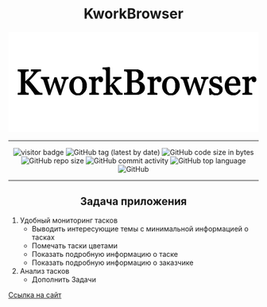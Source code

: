 <h1 align ="center">KworkBrowser</h1>

<img src="src/icons/Head.png">

---------------------------------
<div align="center">

<img alt="visitor badge" src="https://visitor-badge.laobi.icu/badge?page_id=GnomGad.KworkBrowser&?style=plastic"  />
<img alt="GitHub tag (latest by date)" src="https://img.shields.io/github/v/tag/GnomGad/KworkBrowser?style=plastic">
<img alt="GitHub code size in bytes" src="https://img.shields.io/github/languages/code-size/GnomGad/KworkBrowser?style=plastic">
<img alt="GitHub repo size" src="https://img.shields.io/github/repo-size/GnomGad/KworkBrowser?style=plastic">
<img alt="GitHub commit activity" src="https://img.shields.io/github/commit-activity/w/GnomGad/KworkBrowser?style=plastic">
<img alt="GitHub top language" src="https://img.shields.io/github/languages/top/GnomGad/KworkBrowser">

<img alt="GitHub" src="https://img.shields.io/github/license/GnomGad/KworkBrowser?style=plastic" >
</div>


-------------------------------

<h2 align ="center">Задача приложения</h2>

1. Удобный мониторинг тасков
    * Выводить интересующие темы с минимальной информацией о тасках
    * Помечать таски цветами
    * Показать подробную информацию о таске
    * Показать подробную информацию о заказчике
2. Анализ тасков
    * Дополнить Задачи



[Ссылка на сайт](https://kwork.ru/)
